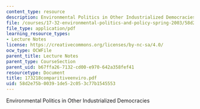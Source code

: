 ```yaml
---
content_type: resource
description: Environmental Politics in Other Industrialized Democracies
file: /courses/17-32-environmental-politics-and-policy-spring-2003/58d2e75b00391de52c053c77b1545553_173218comparitiveenviro.pdf
file_type: application/pdf
learning_resource_types:
- Lecture Notes
license: https://creativecommons.org/licenses/by-nc-sa/4.0/
ocw_type: OCWFile
parent_title: Lecture Notes
parent_type: CourseSection
parent_uid: b67ffa26-7132-cd00-e970-642a358fef41
resourcetype: Document
title: 173218comparitiveenviro.pdf
uid: 58d2e75b-0039-1de5-2c05-3c77b1545553
---
```

Environmental Politics in Other Industrialized Democracies